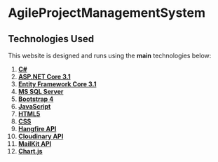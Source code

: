 # AgileProjectManagementSystem

## **Technologies Used**

This website is designed and runs using the **main** technologies below:

   1) **[C#](https://en.wikipedia.org/wiki/C_Sharp_(programming_language))**
   2) **[ASP.NET Core 3.1](https://en.wikipedia.org/wiki/ASP.NET_Core)**
   3) **[Entity Framework Core 3.1](https://en.wikipedia.org/wiki/Entity_Framework?wprov=srpw1_0)**
   4) **[MS SQL Server](https://en.wikipedia.org/wiki/Microsoft_SQL_Server)**
   5) **[Bootstrap 4](https://getbootstrap.com/docs/4.0/getting-started/introduction/)**
   6) **[JavaScript](https://en.wikipedia.org/wiki/JavaScript)**
   7) **[HTML5](https://en.wikipedia.org/wiki/HTML)**
   8) **[CSS](https://www.w3schools.com/css/css_intro.asp)**
   9) **[Hangfire API](https://api.hangfire.io/html/R_Project_Hangfire_Api.htm)**
   10) **[Cloudinary API](https://cloudinary.com/documentation/image_upload_api_reference)**
   11) **[MailKit API](https://github.com/jstedfast/MailKit)**
   10) **[Chart.js](https://www.chartjs.org/samples/latest/)**